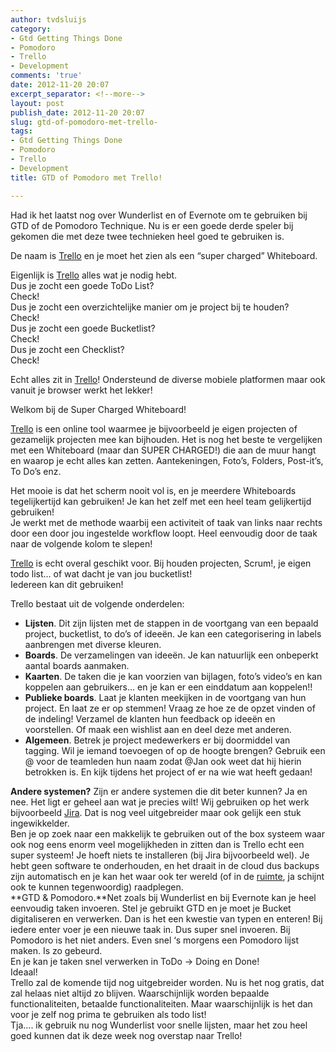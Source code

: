 ```yaml
---
author: tvdsluijs
category:
- Gtd Getting Things Done
- Pomodoro
- Trello
- Development
comments: 'true'
date: 2012-11-20 20:07
excerpt_separator: <!--more-->
layout: post
publish_date: 2012-11-20 20:07
slug: gtd-of-pomodoro-met-trello-
tags:
- Gtd Getting Things Done
- Pomodoro
- Trello
- Development
title: GTD of Pomodoro met Trello!

---
```

Had ik het laatst nog over Wunderlist en of Evernote om te gebruiken bij GTD
of de Pomodoro Technique. Nu is er een goede derde speler bij gekomen die met
deze twee technieken heel goed te gebruiken is.

De naam is [Trello](https://trello.com/) en je moet het zien als een “super
charged” Whiteboard.

Eigenlijk is [Trello](https://trello.com/) alles wat je nodig hebt.  
Dus je zocht een goede ToDo List?  
Check!  
Dus je zocht een overzichtelijke manier om je project bij te houden?  
Check!  
Dus je zocht een goede Bucketlist?  
Check!  
Dus je zocht een Checklist?  
Check!

Echt alles zit in [Trello](https://trello.com/)! Ondersteund de diverse
mobiele platformen maar ook vanuit je browser werkt het lekker!

Welkom bij de Super Charged Whiteboard!

[Trello](http://trello.com/) is een online tool waarmee je bijvoorbeeld je
eigen projecten of gezamelijk projecten mee kan bijhouden. Het is nog het
beste te vergelijken met een Whiteboard (maar dan SUPER CHARGED!) die aan de
muur hangt en waarop je echt alles kan zetten. Aantekeningen, Foto’s, Folders,
Post-it’s, To Do’s enz.

Het mooie is dat het scherm nooit vol is, en je meerdere Whiteboards
tegelijkertijd kan gebruiken! Je kan het zelf met een heel team gelijkertijd
gebruiken!  
Je werkt met de methode waarbij een activiteit of taak van links naar rechts
door een door jou ingestelde workflow loopt. Heel eenvoudig door de taak naar
de volgende kolom te slepen!

[Trello](http://trello.com/) is echt overal geschikt voor. Bij houden
projecten, Scrum!, je eigen todo list… of wat dacht je van jou bucketlist!  
Iedereen kan dit gebruiken!

Trello bestaat uit de volgende onderdelen:

  *  **Lijsten**. Dit zijn lijsten met de stappen in de voortgang van een bepaald project, bucketlist, to do’s of ideeën. Je kan een categorisering in labels aanbrengen met diverse kleuren.
  *  **Boards**. De verzamelingen van ideeën. Je kan natuurlijk een onbeperkt aantal boards aanmaken.
  *  **Kaarten**. De taken die je kan voorzien van bijlagen, foto’s video’s en kan koppelen aan gebruikers… en je kan er een einddatum aan koppelen!!
  *  **Publieke boards**. Laat je klanten meekijken in de voortgang van hun project. En laat ze er op stemmen! Vraag ze hoe ze de opzet vinden of de indeling! Verzamel de klanten hun feedback op ideeën en voorstellen. Of maak een wishlist aan en deel deze met anderen.
  *  **Algemeen**. Betrek je project medewerkers er bij doormiddel van tagging. Wil je iemand toevoegen of op de hoogte brengen? Gebruik een @ voor de teamleden hun naam zodat @Jan ook weet dat hij hierin betrokken is. En kijk tijdens het project of er na wie wat heeft gedaan!

 **Andere systemen?** Zijn er andere systemen die dit beter kunnen? Ja en nee.
Het ligt er geheel aan wat je precies wilt! Wij gebruiken op het werk
bijvoorbeeld
[Jira](http://www.atlassian.com/software/jira/overview?slide=jira-52). Dat is
nog veel uitgebreider maar ook gelijk een stuk ingewikkelder.  
Ben je op zoek naar een makkelijk te gebruiken out of the box systeem waar ook
nog eens enorm veel mogelijkheden in zitten dan is Trello echt een super
systeem! Je hoeft niets te installeren (bij Jira bijvoorbeeld wel). Je hebt
geen software te onderhouden, en het draait in de cloud dus backups zijn
automatisch en je kan het waar ook ter wereld (of in de
[ruimte](http://en.wikipedia.org/wiki/Interplanetary_Internet), ja schijnt ook
te kunnen tegenwoordig) raadplegen.  
 **GTD & Pomodoro.**Net zoals bij Wunderlist en bij Evernote kan je heel
eenvoudig taken invoeren. Stel je gebruikt GTD en je moet je Bucket
digitaliseren en verwerken. Dan is het een kwestie van typen en enteren! Bij
iedere enter voer je een nieuwe taak in. Dus super snel invoeren. Bij Pomodoro
is het niet anders. Even snel ‘s morgens een Pomodoro lijst maken. Is zo
gebeurd.  
En je kan je taken snel verwerken in ToDo -> Doing en Done!  
Ideaal!  
Trello zal de komende tijd nog uitgebreider worden. Nu is het nog gratis, dat
zal helaas niet altijd zo blijven. Waarschijnlijk worden bepaalde
functionaliteiten, betaalde functionaliteiten. Maar waarschijnlijk is het dan
voor je zelf nog prima te gebruiken als todo list!  
Tja…. ik gebruik nu nog Wunderlist voor snelle lijsten, maar het zou heel goed
kunnen dat ik deze week nog overstap naar Trello!

